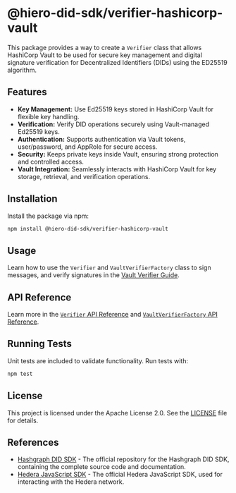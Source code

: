 # @hiero-did-sdk/verifier-hashicorp-vault

This package provides a way to create a `Verifier` class that allows HashiCorp Vault to be used for secure key management and digital signature verification for Decentralized Identifiers (DIDs) using the ED25519 algorithm.

## Features

- **Key Management:** Use Ed25519 keys stored in HashiCorp Vault for flexible key handling.
- **Verification:** Verify DID operations securely using Vault-managed Ed25519 keys.
- **Authentication:** Supports authentication via Vault tokens, user/password, and AppRole for secure access.
- **Security:** Keeps private keys inside Vault, ensuring strong protection and controlled access.
- **Vault Integration:** Seamlessly interacts with HashiCorp Vault for key storage, retrieval, and verification operations.

## Installation

Install the package via npm:

```bash
npm install @hiero-did-sdk/verifier-hashicorp-vault
```

## Usage

Learn how to use the `Verifier` and `VaultVerifierFactory` class to sign messages, and verify signatures in the [Vault Verifier Guide](https://github.com/DSRCorporation/hiero-did-sdk-js/documentation/0.0.2-alpha/04-implementation/components/hashicorp-vault-verifier-guide.html).

## API Reference

Learn more in the [`Verifier` API Reference](https://github.com/DSRCorporation/hiero-did-sdk-js/documentation/0.0.2-alpha/04-implementation/components/hashicorp-vault-verifier-api.html) and [`VaultVerifierFactory` API Reference](https://github.com/DSRCorporation/hiero-did-sdk-js/documentation/0.0.2-alpha/04-implementation/components/hashicorp-vault-verifier-factory-api.html).

## Running Tests

Unit tests are included to validate functionality. Run tests with:

```bash
npm test
```

## License

This project is licensed under the Apache License 2.0. See the [LICENSE](LICENSE) file for details.

## References

- [Hashgraph DID SDK](https://github.com/DSRCorporation/hiero-did-sdk-js) - The official repository for the Hashgraph DID SDK, containing the complete source code and documentation.
- [Hedera JavaScript SDK](https://github.com/hashgraph/hedera-sdk-js) - The official Hedera JavaScript SDK, used for interacting with the Hedera network.
